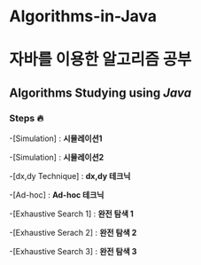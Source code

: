 # Algorithms-in-Java
# **자바**를 이용한 알고리즘 공부
## Algorithms Studying using **_Java_**


 ### Steps 🔥

-[Simulation] : **시뮬레이션1**<br>

-[Simulation] : **시뮬레이션2**<br>

-[dx,dy Technique] : **dx,dy 테크닉**<br>

-[Ad-hoc] : **Ad-hoc 테크닉**<br>

-[Exhaustive Search 1] : **완전 탐색 1**<br>

-[Exhaustive Serach 2] : **완전 탐색 2**<br>

-[Exhaustive Search 3] : **완전 탐색 3**<br>



